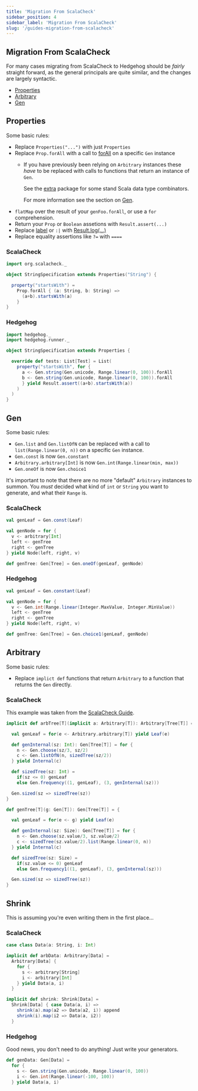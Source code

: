 ```yaml
---
title: 'Migration From ScalaCheck'
sidebar_position: 4
sidebar_label: 'Migration From ScalaCheck'
slug: '/guides-migration-from-scalacheck'
---
```

## Migration From ScalaCheck

For many cases migrating from ScalaCheck to Hedgehog should be _fairly_
straight forward, as the general principals are quite similar, and the changes
are largely syntactic.

- [Properties](#properties)
- [Arbitrary](#arbitary)
- [Gen](#gen)


## Properties

Some basic rules:

- Replace `Properties("...")` with just `Properties`
- Replace `Prop.forAll` with a call to [forAll] on a specific `Gen` instance
  - If you have previously been relying on `Arbitrary` instances these _have_
    to be replaced with calls to functions that return an instance of `Gen`.

    See the [extra] package for some stand Scala data type combinators.

    For more information see the section on [Gen](#gen).
- `flatMap` over the result of your `genFoo.forAll`, or use a `for`
   comprehension.
- Return your `Prop` or `Boolean` assetions with `Result.assert(...)`
- Replace [label] or `:|` with  [Result.log(...)][log]
- Replace equality assertions like `?=` with `====`


### ScalaCheck

```scala
import org.scalacheck._

object StringSpecification extends Properties("String") {

  property("startsWith") =
    Prop.forAll { (a: String, b: String) =>
      (a+b).startsWith(a)
    }
}
```

### Hedgehog

```scala
import hedgehog._
import hedgehog.runner._

object StringSpecification extends Properties {

  override def tests: List[Test] = List(
    property("startsWith", for {
      a <- Gen.string(Gen.unicode, Range.linear(0, 100)).forAll
      b <- Gen.string(Gen.unicode, Range.linear(0, 100)).forAll
      } yield Result.assert((a+b).startsWith(a))
    )
  )
}
```


## Gen

Some basic rules:

- `Gen.list` and `Gen.listOfN` can be replaced with a call to
  `list(Range.linear(0, n))` on a specific `Gen` instance.
- `Gen.const` is now `Gen.constant`
- `Arbitrary.arbitrary[Int]` is now `Gen.int(Range.linear(min, max))`
- `Gen.oneOf` is now `Gen.choice1`

It's important to note that there are no more "default" `Arbitrary` instances
to summon. You _must_ decided what kind of `int` or `String` you want to
generate, and what their `Range` is.

### ScalaCheck

```scala
val genLeaf = Gen.const(Leaf)

val genNode = for {
  v <- arbitrary[Int]
  left <- genTree
  right <- genTree
} yield Node(left, right, v)

def genTree: Gen[Tree] = Gen.oneOf(genLeaf, genNode)
```

### Hedgehog

```scala
val genLeaf = Gen.constant(Leaf)

val genNode = for {
  v <- Gen.int(Range.linear(Integer.MaxValue, Integer.MinValue))
  left <- genTree
  right <- genTree
} yield Node(left, right, v)

def genTree: Gen[Tree] = Gen.choice1(genLeaf, genNode)
```


## Arbitrary

Some basic rules:

- Replace `implict def` functions that return `Arbitrary` to a function
  that returns the `Gen` directly.


### ScalaCheck

This example was taken from the [ScalaCheck Guide].

```scala
implicit def arbTree[T](implicit a: Arbitrary[T]): Arbitrary[Tree[T]] = Arbitrary {

  val genLeaf = for(e <- Arbitrary.arbitrary[T]) yield Leaf(e)

  def genInternal(sz: Int): Gen[Tree[T]] = for {
    n <- Gen.choose(sz/3, sz/2)
    c <- Gen.listOfN(n, sizedTree(sz/2))
  } yield Internal(c)

  def sizedTree(sz: Int) =
    if(sz <= 0) genLeaf
    else Gen.frequency((1, genLeaf), (3, genInternal(sz)))

  Gen.sized(sz => sizedTree(sz))
}
```

```scala
def genTree[T](g: Gen[T]): Gen[Tree[T]] = {

  val genLeaf = for(e <- g) yield Leaf(e)

  def genInternal(sz: Size): Gen[Tree[T]] = for {
    n <- Gen.choose(sz.value/3, sz.value/2)
    c <- sizedTree(sz.value/2).list(Range.linear(0, n))
  } yield Internal(c)

  def sizedTree(sz: Size) =
    if(sz.value <= 0) genLeaf
    else Gen.frequency1((1, genLeaf), (3, genInternal(sz)))

  Gen.sized(sz => sizedTree(sz))
}
```


## Shrink

This is assuming you're even writing them in the first place...

### ScalaCheck

```scala
case class Data(a: String, i: Int)

implicit def arbData: Arbitrary[Data] =
  Arbitrary[Data] {
    for {
      s <- arbitrary[String]
      i <- arbitrary[Int]
    } yield Data(a, i)
  }

implicit def shrink: Shrink[Data] =
  Shrink[Data] { case Data(a, i) =>
    shrink(a).map(a2 => Data(a2, i)) append
    shrink(i).map(i2 => Data(a, i2))
  }
```

### Hedgehog

Good news, you don't need to do anything! Just write your generators.

```scala
def genData: Gen[Data] =
  for {
    s <- Gen.string(Gen.unicode, Range.linear(0, 100))
    i <- Gen.int(Range.linear(-100, 100))
  } yield Data(a, i)
```



[ScalaCheck]: https://www.scalacheck.org/
[ScalaCheck Guide]: https://github.com/typelevel/scalacheck/blob/main/doc/UserGuide.md#the-arbitrary-generator
[forAll]: https://github.com/hedgehogqa/scala-hedgehog/search?q=%22def+forAll%22&unscoped_q=%22def+forAll%22
[extra]: https://github.com/hedgehogqa/scala-hedgehog/tree/master/core/src/main/scala/hedgehog/extra
[label]: https://github.com/typelevel/scalacheck/search?q=%22def+label%22&unscoped_q=%22def+label%22
[log]: https://github.com/hedgehogqa/scala-hedgehog/search?q=%22def+log%22&unscoped_q=%22def+log%22
